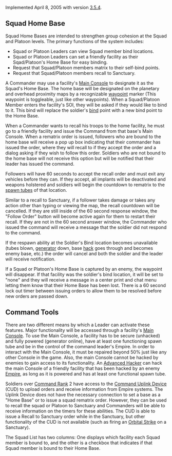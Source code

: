 Implemented April 8, 2005 with version [3.5.4](../patches/3.5.4.md).

## Squad Home Base

Squad Home Bases are intended to strengthen group cohesion at the Squad and
Platoon levels. The primary functions of the system includes:

- Squad or Platoon Leaders can view Squad member bind locations.
- Squad or Platoon Leaders can set a friendly facility as their Sqad/Platoon's
  Home Base for easy binding.
- Request that Squad/Platoon members matrix to their self-bind points.
- Request that Squad/Platoon members recall to Sanctuary.

A Commander may use a facility's [Main Console](../items/Main_Terminal.md) to
designate it as the Squad's Home Base. The home base will be designated on the
planetary and overhead proximity maps by a recognizable [waypoint](Waypoint.md)
marker (This waypoint is toggleable, just like other waypoints). When a
Squad/Platoon Member enters the facility's SOI, they will be asked if they would
like to bind to it. This bind will replace the soldier's [bind](Matrix.md) point
with a new bind point to the Home Base.

When a Commander wants to recall his troops to the home facility, he must go to
a friendly facility and issue the Command from that base's Main Console. When a
rematrix order is issued, followers who are bound to the home base will receive
a pop up box indicating that their commander has issued the order, where they
will recall to if they accept the order and a dialog asking if they wish to
follow this order. Soldiers who are not bound to the home base will not receive
this option but will be notified that their leader has issued the command.

Followers will have 60 seconds to accept the recall order and must exit any
vehicles before they can. If they accept, all implants will be deactivated and
weapons holstered and soldiers will begin the countdown to rematrix to the
[spawn tubes](../items/Respawn_Tube.md) of that location.

Similar to a recall to Sanctuary, if a follower takes damage or takes any action
other than typing or viewing the map, the recall countdown will be cancelled. If
they are still inside of the 60 second response window, the "Follow Order"
button will become active again for them to restart their recall. If they are
not in the 60 second answer window, the Commander who issued the command will
receive a message that the soldier did not respond to the command.

If the respawn ability at the Soldier's Bind location becomes unavailable (tubes
blown, [generator](../items/Generator.md) down, base [hack](Hack.md) goes
through and becomes enemy base, etc.) the order will cancel and both the soldier
and the leader will receive notification.

If a Squad or Platoon's Home Base is captured by an enemy, the waypoint will
disappear. If that facility was the soldier's bind location, it will be set to
"none" and they will receive a message in a center print and chat menu letting
them know that their Home Base has been lost. There is a 60 second lock out
timer between issuing orders to allow them to be resolved before new orders are
passed down.

## Command Tools

There are two different means by which a Leader can activate these features.
Major functionality will be accessed through a facility's
[Main Console](../items/Main_Terminal.md). To use the Main Console, a facility
has to be secure (unhacked) and fully powered (generator online), have at least
one functioning spawn tube and be in the control of the command leader's Empire.
In order to interact with the Main Console, it must be repaired beyond 50% just
like any other Console in the game. Also, the main Console cannot be hacked by
enemies to gain access to its functionality. An
[Advanced Hacker](../certifications/Advanced_Hacking.md) can hack the main
Console of a friendly facility that has been hacked by an enemy
[Empire](Empire.md), as long as it is powered and has at least one functional
spawn tube.

Soldiers over [Command Rank](Command_Rank.md) 2 have access to the
[Command Uplink Device](../weapons/Command_Uplink_Device.md) (CUD) to upload
orders and receive information from Empire systems. The Uplink Device does not
have the necessary connection to set a base as a "Home Base" or to issue a squad
rematrix order. However, they can be used to recall the squad or Platoon to
Sanctuary and Commanders will be able to receive information on the timers for
these abilities. The CUD is able to issue a Recall to Sanctuary order while in
the Sanctuary, but other functionality of the CUD is not available (such as
firing an [Orbital Strike](../commands/Orbital_Strike.md) on a Sanctuary).

The Squad List has two columns: One displays which facility each Squad member is
bound to, and the other is a checkbox that indicates if that Squad member is
bound to their Home Base.
